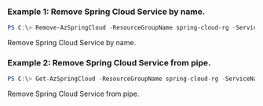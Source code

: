 ### Example 1: Remove Spring Cloud Service by name.
```powershell
PS C:\> Remove-AzSpringCloud -ResourceGroupName spring-cloud-rg -ServiceName spring-cloud-service
```

Remove Spring Cloud Service by name.

### Example 2: Remove Spring Cloud Service from pipe.
```powershell
PS C:\> Get-AzSpringCloud -ResourceGroupName spring-cloud-rg -ServiceName spring-cloud-service | Remove-AzSpringCloud
```

Remove Spring Cloud Service from pipe.
